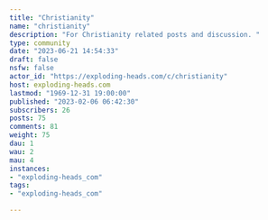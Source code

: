 ```yaml
---
title: "Christianity" 
name: "christianity"
description: "For Christianity related posts and discussion. "
type: community
date: "2023-06-21 14:54:33"
draft: false
nsfw: false
actor_id: "https://exploding-heads.com/c/christianity"
host: exploding-heads.com
lastmod: "1969-12-31 19:00:00"
published: "2023-02-06 06:42:30"
subscribers: 26
posts: 75
comments: 81
weight: 75
dau: 1
wau: 2
mau: 4
instances:
- "exploding-heads_com"
tags: 
- "exploding-heads_com"

---
```

